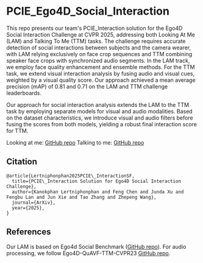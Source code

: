 # PCIE_Ego4D_Social_Interaction

This repo presents our team's PCIE_Interaction solution for the Ego4D Social Interaction Challenge at CVPR 2025, addressing both Looking At Me (LAM) and Talking To Me (TTM) tasks. The challenge requires accurate detection of social interactions between subjects and the camera wearer, with LAM relying exclusively on face crop sequences and TTM combining speaker face crops with synchronized audio segments. In the LAM track, we employ face quality enhancement and ensemble methods. For the TTM task, we extend visual interaction analysis by fusing audio and visual cues, weighted by a visual quality score. Our approach achieved a mean average precision (mAP) of 0.81 and 0.71 on the LAM and TTM challenge leaderboards.

Our approach for social interaction analysis extends the LAM to the TTM task by employing separate models for visual and audio modalities. Based on the dataset characteristics, we introduce visual and audio filters before fusing the scores from both models, yielding a robust final interaction score for TTM.

Looking at me: [GitHub repo](https://github.com/KanokphanL/PCIE_Ego4D_Social_Interaction/tree/lam)
Talking to me: [GitHub repo](https://github.com/KanokphanL/PCIE_Ego4D_Social_Interaction/tree/ttm)

## Citation
```
@article{Lertniphonphan2025PCIE\_InteractionSF,
  title={PCIE\_Interaction Solution for Ego4D Social Interaction Challenge},
  author={Kanokphan Lertniphonphan and Feng Chen and Junda Xu and Fengbu Lan and Jun Xie and Tao Zhang and Zhepeng Wang},
  journal={ArXiv},
  year={2025},
}
```

## References
Our LAM is based on Ego4d Social Benchmark ([GitHub repo](https://github.com/EGO4D/social-interactions/tree/lam)).
For audio processing, we follow Ego4D-QuAVF-TTM-CVPR23 [GitHub repo](https://github.com/hsi-che-lin/Ego4D-QuAVF-TTM-CVPR23/tree/b6a866f8dcaf07d8fd5af800d2ca1c3e4fec544c).
